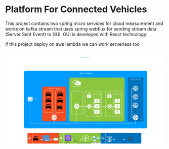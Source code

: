 # Platform For Connected Vehicles

This project contains two spring micro services for cloud measurement and works on kafka stream that 
uses spring webflux for sending stream data (Server Sent Event) to GUI. GUI is developed with React technology.

if this project deploy on aws lambda we can work serverless too


 
![Alt text](Wireless%20car%20architecture.svg)